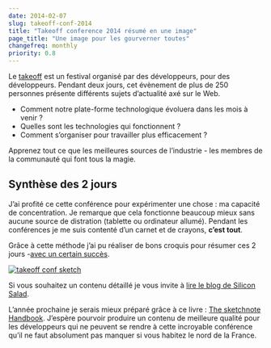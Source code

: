 ```yaml
---
date: 2014-02-07
slug: takeoff-conf-2014
title: "Takeoff conference 2014 résumé en une image"
page_title: "Une image pour les gourverner toutes"
changefreq: monthly
priority: 0.8
---
```


Le [takeoff](http://takeoffconf.com/2014) est un festival organisé par des développeurs, pour des développeurs. Pendant deux jours, cet évènement de plus de 250 personnes présente différents sujets d’actualité axé sur le Web.

- Comment notre plate-forme technologique évoluera dans les mois à venir ?
- Quelles sont les technologies qui fonctionnent ?
- Comment s’organiser pour travailler plus efficacement ?

Apprenez tout ce que les meilleures sources de l’industrie - les membres de la communauté qui font tous la magie.

## Synthèse des 2 jours

J’ai profité ce cette conférence pour expérimenter une chose : ma capacité de concentration. Je remarque que cela fonctionne beaucoup mieux sans aucune source de distration (tablette ou ordinateur allumé). Pendant les conférences je me suis contenté d’un carnet et de crayons, __c’est tout__.

Grâce à cette méthode j’ai pu réaliser de bons croquis pour résumer ces 2 jours -[avec un certain succès](https://medium.com/p/20102acc5c28).

[![takeoff conf sketch](https://farm4.staticflickr.com/3816/12342105995_062d650f8e_c.jpg)](http://www.flickr.com/photos/geekgrunge/12342105995/)

Si vous souhaitez un contenu détaillé je vous invite à [lire le blog de Silicon Salad](http://www.siliconsalad.com/blog/takeoff-conf-les-tendances-2014-pour-le-developement-front-end/).

L’année prochaine je serais mieux préparé grâce à ce livre : [The sketchnote Handbook](https://www.amazon.fr/gp/product/0321857895/ref=as_li_ss_tl?ie=UTF8&camp=1642&creative=19458&creativeASIN=0321857895&linkCode=as2&tag=davidl-21). J’espère pourvoir produire un contenu de meilleure qualité pour les développeurs qui ne peuvent se rendre à cette incroyable conférence qu’il ne faut absolument pas manquer si vous habitez le nord de la France.
